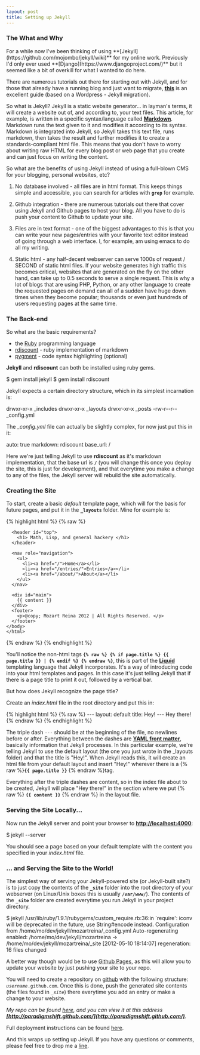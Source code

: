```yaml
---
layout: post
title: Setting up Jekyll
---
```

<h3>The What and Why</h3>
For a while now I've been thinking of using **[Jekyll](https://github.com/mojombo/jekyll/wiki)** for my online work. Previously I'd only ever used **[Django](https://www.djangoproject.com/)** but it seemed like a bit of overkill for what I wanted to do here.

There are numerous tutorials out there for starting out with Jekyll, and for those that already have a running blog and just want to migrate, **[this](http://paulstamatiou.com/how-to-wordpress-to-jekyll)** is an  excellent guide (based on a Wordpress - Jekyll migration).

So what is Jekyll? Jekyll is a static website generator... in layman's terms, it will create a website out of, and according to, your text files. This article, for example, is written in a specific syntax/language called **[Markdown](http://daringfireball.net/projects/markdown/)**. Markdown runs the text given to it and modifies it according to its syntax. Markdown is integrated into Jekyll, so Jekyll takes this text file, runs markdown, then takes the result and further modifies it to create a standards-compliant html file. This means that you don't have to worry about writing raw HTML for every blog post or web page that you create and can just focus on writing the content.

So what are the benefits of using Jekyll instead of using a full-blown CMS for your blogging, personal websites, etc?

1. No database involved - all files are in html format. This keeps things simple and accessible, you can search for articles with **`grep`** for example.

2. Github integration - there are numerous tutorials out there that cover using Jekyll and Github pages to host your blog. All you have to do is push your content to Github to update your site.

3. Files are in text format - one of the biggest advantages to this is that you can write your new pages/entries with your favorite text editor instead of going through a web interface. I, for example, am using emacs to do all my writing.

4. Static html - any half-decent webserver can serve 1000s of request / SECOND of static html files. If your website generates high traffic this becomes critical, websites that are generated on the fly on the other hand, can take up to 0.5 seconds to serve a single request. This is why a lot of blogs that are using PHP, Python, or any other language to create the requested pages on demand can all of a sudden have huge down times when they become popular; thousands or even just hundreds  of users requesting pages at the same time.

<h3>The Back-end</h3>

So what are the basic requirements?

- the [Ruby](http://www.ruby-lang.org/en/) programming language
- [rdiscount](https://github.com/rtomayko/rdiscount) - ruby implementation of markdown
- [pygment](http://pygments.org/) - code syntax highlighting (optional)

**Jekyll** and **rdiscount** can both be installed using ruby gems.

<section class="shell">
    $ gem install jekyll
    $ gem install rdiscount
</section>

Jekyll expects a certain directory structure, which in its simplest incarnation is:

<section class="shell">
    drwxr-xr-x   _includes
    drwxr-xr-x   _layouts
    drwxr-xr-x   _posts 
    -rw-r--r--   _config.yml
</section>

The *_config.yml* file can actually be slightly complex, for now just put this in it:

<section class="code">
    auto: true
    markdown: rdiscount
    base_url: /
</section>

Here we're just telling Jekyll to use **rdiscount** as it's markdown implementation, that the base url is **`/`** (you will change this once you deploy the site, this is just for development), and that everytime you make a change to any of the files, the Jekyll server will rebuild the site automatically.

<h3>Creating the Site</h3>

To start, create a basic *default* template page, which will for the basis for future pages, and put it in the **`_layouts`** folder. Mine for example is:

<section class="code">
{% highlight html %}
{% raw %}
    <!DOCTYPE html>
    <html>
    <head>
      <meta charset=utf-8 />
      <title> {% if page.title %} {{ page.title }} | {% endif %} Mozart Reina </title>
      <link rel="stylesheet" href="/css/styles.css" type="text/css" />
      <link rel="stylesheet" href="/css/syntax.css" type="text/css" />
    </head>
    <body>
    
      <header id="top">
        <h1> Math, Lisp, and general hackery </h1>
      </header>

      <nav role="navigation">
        <ul>
          <li><a href="/">Home</a></li>
          <li><a href="/entries/">Entries</a></li>
          <li><a href="/about/">About</a></li>
        </ul>
      </nav>
    
      <div id="main">
        {{ content }}
      </div>
      <footer>
        <p>@copy; Mozart Reina 2012 | All Rights Reserved. </p>
      </footer>
    </body>
    </html>
{% endraw %}
{% endhighlight %}
</section>

You'll notice the non-html tags **`{% raw %} {% if page.title %} {{ page.title }} | {% endif %} {% endraw %}`**, this is part of the **[Liquid](http://liquidmarkup.org/)** templating language that Jekyll incorporates. It's a way of introducing code into your html templates and pages. In this case it's just telling Jekyll that if there is a page title to print it out, followed by a vertical bar.

But how does Jekyll recognize the page title?

Create an *index.html* file in the root directory and put this in:

<section class="code">
{% highlight html %}
{% raw %}
---
layout: default
title: Hey!
---
Hey there!
{% endraw %}
{% endhighlight %}
</section>

The triple dash `---` should be at the beginning of the file, no newlines before or after. Everything between the dashes are **[YAML front matter](https://github.com/mojombo/jekyll/wiki/YAML-Front-Matter)**, basically information that Jekyll processes. In this particular example, we're telling Jekyll to use the default layout (the one you just wrote in the _layouts folder) and that the title is "Hey!". When Jekyll reads this, it will create an html file from your default layout and insert "Hey!" wherever there is a {% raw %}**`{{ page.title }}`** {% endraw %}tag.

Everything after the triple dashes are content, so in the index file about to be created, Jekyll will place "Hey there!" in the section where we put {% raw %} **`{{ content }}`** {% endraw %} in the layout file.

<h3>Serving the Site Locally...</h3>

Now run the Jekyll server and point your browser to **[http://localhost:4000](http://localhost:4000)**:

<section class="shell">
    $ jekyll --server
</section>

You should see a page based on your default template with the content you specified in your *index.html* file.

<h3> ... and Serving the Site to the World!</h3>

The simplest way of serving your Jekyll-powered site (or Jekyll-built site?) is to just copy the contents of the **`_site`** folder into the root directory of your webserver (on Linux/Unix boxes this is usually **`/var/www/`**). The contents of the **`_site`** folder are created everytime you run Jekyll in your project directory.

<section class="shell">
    $ jekyll
    /usr/lib/ruby/1.9.1/rubygems/custom_require.rb:36:in `require': iconv will be deprecated in the future, use String#encode instead.
    Configuration from /home/mo/dev/jekyll/mozartreina/_config.yml
    Auto-regenerating enabled: /home/mo/dev/jekyll/mozartreina -> /home/mo/dev/jekyll/mozartreina/_site
    [2012-05-10 18:14:07] regeneration: 16 files changed
</section>

A better way though would be to use [Github Pages](http://pages.github.com/), as this will allow you to update your website by just pushing your site to your repo.

You will need to create a repository on [github](http://github.com) with the following structure: *`username`*`.github.com`. Once this is done, push the generated site contents (the files found in *`_site`*) there everytime you add an entry or make a change to your website.

*My repo can be found [here](https://github.com/paradigmshift/paradigmshift.github.com), and you can view it at this address **[http://paradigmshift.github.com/](http://paradigmshift.github.com/)**.*

Full deployment instructions can be found [here](https://github.com/mojombo/jekyll/wiki/Deployment).

And this wraps up setting up Jekyll. If you have any questions or comments, please feel free to drop me a [line](/about/).